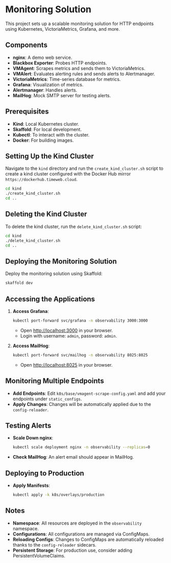 # Monitoring Solution

This project sets up a scalable monitoring solution for HTTP endpoints using Kubernetes, VictoriaMetrics, Grafana, and more.

## Components

- **nginx**: A demo web service.
- **Blackbox Exporter**: Probes HTTP endpoints.
- **VMAgent**: Scrapes metrics and sends them to VictoriaMetrics.
- **VMAlert**: Evaluates alerting rules and sends alerts to Alertmanager.
- **VictoriaMetrics**: Time-series database for metrics.
- **Grafana**: Visualization of metrics.
- **Alertmanager**: Handles alerts.
- **MailHog**: Mock SMTP server for testing alerts.

## Prerequisites

- **Kind**: Local Kubernetes cluster.
- **Skaffold**: For local development.
- **Kubectl**: To interact with the cluster.
- **Docker**: For building images.

## Setting Up the Kind Cluster

Navigate to the `kind` directory and run the `create_kind_cluster.sh` script to create a kind cluster configured with the Docker Hub mirror `https://dockerhub.timeweb.cloud`.

```bash
cd kind
./create_kind_cluster.sh
cd ..
```

## Deleting the Kind Cluster

To delete the kind cluster, run the `delete_kind_cluster.sh` script:

```bash
cd kind
./delete_kind_cluster.sh
cd ..
```

## Deploying the Monitoring Solution

Deploy the monitoring solution using Skaffold:

```bash
skaffold dev
```

## Accessing the Applications

1. **Access Grafana**:

   ```bash
   kubectl port-forward svc/grafana -n observability 3000:3000
   ```

   - Open [http://localhost:3000](http://localhost:3000) in your browser.
   - Login with username: `admin`, password: `admin`.

2. **Access MailHog**:

   ```bash
   kubectl port-forward svc/mailhog -n observability 8025:8025
   ```

   - Open [http://localhost:8025](http://localhost:8025) in your browser.

## Monitoring Multiple Endpoints

- **Add Endpoints**: Edit `k8s/base/vmagent-scrape-config.yaml` and add your endpoints under `static_configs`.
- **Apply Changes**: Changes will be automatically applied due to the `config-reloader`.

## Testing Alerts

- **Scale Down nginx**:

  ```bash
  kubectl scale deployment nginx -n observability --replicas=0
  ```

- **Check MailHog**: An alert email should appear in MailHog.

## Deploying to Production

- **Apply Manifests**:

  ```bash
  kubectl apply -k k8s/overlays/production
  ```

## Notes

- **Namespace**: All resources are deployed in the `observability` namespace.
- **Configurations**: All configurations are managed via ConfigMaps.
- **Reloading Configs**: Changes to ConfigMaps are automatically reloaded thanks to the `config-reloader` sidecars.
- **Persistent Storage**: For production use, consider adding PersistentVolumeClaims.

